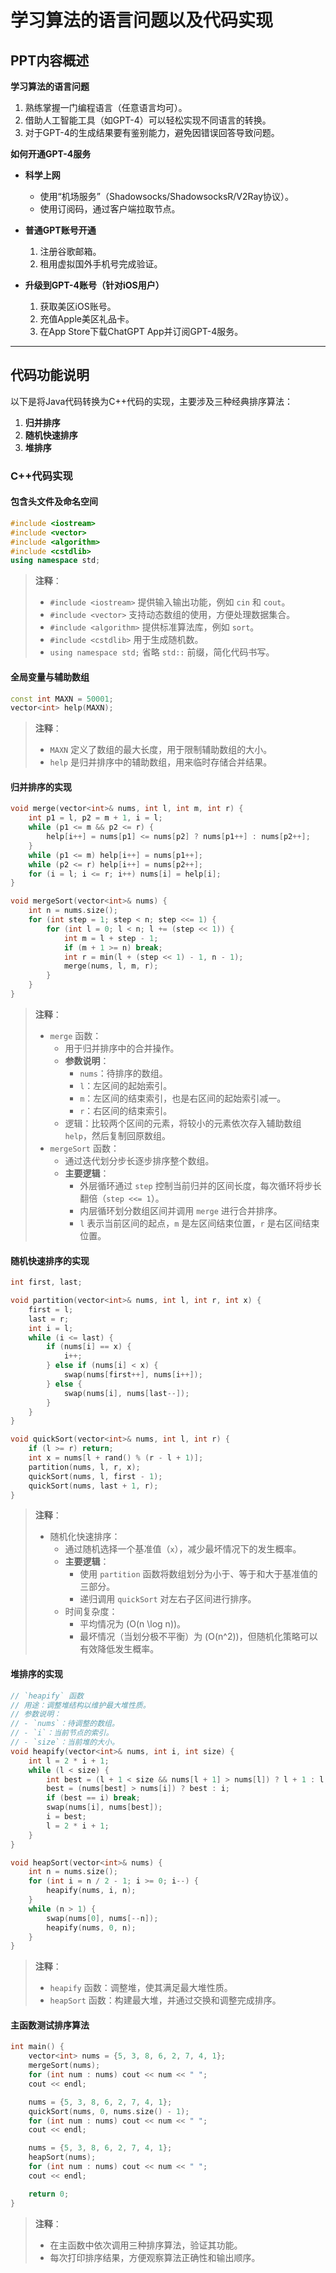 # 学习算法的语言问题以及代码实现

## PPT内容概述

**学习算法的语言问题**
1. 熟练掌握一门编程语言（任意语言均可）。
2. 借助人工智能工具（如GPT-4）可以轻松实现不同语言的转换。
3. 对于GPT-4的生成结果要有鉴别能力，避免因错误回答导致问题。

**如何开通GPT-4服务**

- **科学上网**
  - 使用“机场服务”（Shadowsocks/ShadowsocksR/V2Ray协议）。
  - 使用订阅码，通过客户端拉取节点。

- **普通GPT账号开通**
  1. 注册谷歌邮箱。
  2. 租用虚拟国外手机号完成验证。

- **升级到GPT-4账号（针对iOS用户）**
  1. 获取美区iOS账号。
  2. 充值Apple美区礼品卡。
  3. 在App Store下载ChatGPT App并订阅GPT-4服务。

---

## 代码功能说明
以下是将Java代码转换为C++代码的实现，主要涉及三种经典排序算法：
1. **归并排序**
2. **随机快速排序**
3. **堆排序**

### C++代码实现

#### 包含头文件及命名空间
```cpp
#include <iostream>
#include <vector>
#include <algorithm>
#include <cstdlib>
using namespace std;
```

> **注释**：
> - `#include <iostream>` 提供输入输出功能，例如 `cin` 和 `cout`。
> - `#include <vector>` 支持动态数组的使用，方便处理数据集合。
> - `#include <algorithm>` 提供标准算法库，例如 `sort`。
> - `#include <cstdlib>` 用于生成随机数。
> - `using namespace std;` 省略 `std::` 前缀，简化代码书写。

#### 全局变量与辅助数组
```cpp
const int MAXN = 50001;
vector<int> help(MAXN);
```

> **注释**：
> - `MAXN` 定义了数组的最大长度，用于限制辅助数组的大小。
> - `help` 是归并排序中的辅助数组，用来临时存储合并结果。

#### 归并排序的实现
```cpp
void merge(vector<int>& nums, int l, int m, int r) {
    int p1 = l, p2 = m + 1, i = l;
    while (p1 <= m && p2 <= r) {
        help[i++] = nums[p1] <= nums[p2] ? nums[p1++] : nums[p2++];
    }
    while (p1 <= m) help[i++] = nums[p1++];
    while (p2 <= r) help[i++] = nums[p2++];
    for (i = l; i <= r; i++) nums[i] = help[i];
}

void mergeSort(vector<int>& nums) {
    int n = nums.size();
    for (int step = 1; step < n; step <<= 1) {
        for (int l = 0; l < n; l += (step << 1)) {
            int m = l + step - 1;
            if (m + 1 >= n) break;
            int r = min(l + (step << 1) - 1, n - 1);
            merge(nums, l, m, r);
        }
    }
}
```

> **注释**：
> - `merge` 函数：
>   - 用于归并排序中的合并操作。
>   - **参数说明**：
>     - `nums`：待排序的数组。
>     - `l`：左区间的起始索引。
>     - `m`：左区间的结束索引，也是右区间的起始索引减一。
>     - `r`：右区间的结束索引。
>   - 逻辑：比较两个区间的元素，将较小的元素依次存入辅助数组 `help`，然后复制回原数组。
> - `mergeSort` 函数：
>   - 通过迭代划分步长逐步排序整个数组。
>   - **主要逻辑**：
>     - 外层循环通过 `step` 控制当前归并的区间长度，每次循环将步长翻倍（`step <<= 1`）。
>     - 内层循环划分数组区间并调用 `merge` 进行合并排序。
>     - `l` 表示当前区间的起点，`m` 是左区间结束位置，`r` 是右区间结束位置。

#### 随机快速排序的实现
```cpp
int first, last;

void partition(vector<int>& nums, int l, int r, int x) {
    first = l;
    last = r;
    int i = l;
    while (i <= last) {
        if (nums[i] == x) {
            i++;
        } else if (nums[i] < x) {
            swap(nums[first++], nums[i++]);
        } else {
            swap(nums[i], nums[last--]);
        }
    }
}

void quickSort(vector<int>& nums, int l, int r) {
    if (l >= r) return;
    int x = nums[l + rand() % (r - l + 1)];
    partition(nums, l, r, x);
    quickSort(nums, l, first - 1);
    quickSort(nums, last + 1, r);
}
```

> **注释**：
> - 随机化快速排序：
>   - 通过随机选择一个基准值（`x`），减少最坏情况下的发生概率。
>   - **主要逻辑**：
>     - 使用 `partition` 函数将数组划分为小于、等于和大于基准值的三部分。
>     - 递归调用 `quickSort` 对左右子区间进行排序。
>   - 时间复杂度：
>     - 平均情况为 \(O(n \log n)\)。
>     - 最坏情况（当划分极不平衡）为 \(O(n^2)\)，但随机化策略可以有效降低发生概率。

#### 堆排序的实现
```cpp
// `heapify` 函数
// 用途：调整堆结构以维护最大堆性质。
// 参数说明：
// - `nums`：待调整的数组。
// - `i`：当前节点的索引。
// - `size`：当前堆的大小。
void heapify(vector<int>& nums, int i, int size) {
    int l = 2 * i + 1;
    while (l < size) {
        int best = (l + 1 < size && nums[l + 1] > nums[l]) ? l + 1 : l;
        best = (nums[best] > nums[i]) ? best : i;
        if (best == i) break;
        swap(nums[i], nums[best]);
        i = best;
        l = 2 * i + 1;
    }
}

void heapSort(vector<int>& nums) {
    int n = nums.size();
    for (int i = n / 2 - 1; i >= 0; i--) {
        heapify(nums, i, n);
    }
    while (n > 1) {
        swap(nums[0], nums[--n]);
        heapify(nums, 0, n);
    }
}
```

> **注释**：
> - `heapify` 函数：调整堆，使其满足最大堆性质。
> - `heapSort` 函数：构建最大堆，并通过交换和调整完成排序。

#### 主函数测试排序算法
```cpp
int main() {
    vector<int> nums = {5, 3, 8, 6, 2, 7, 4, 1};
    mergeSort(nums);
    for (int num : nums) cout << num << " ";
    cout << endl;

    nums = {5, 3, 8, 6, 2, 7, 4, 1};
    quickSort(nums, 0, nums.size() - 1);
    for (int num : nums) cout << num << " ";
    cout << endl;

    nums = {5, 3, 8, 6, 2, 7, 4, 1};
    heapSort(nums);
    for (int num : nums) cout << num << " ";
    cout << endl;

    return 0;
}
```

> **注释**：
> - 在主函数中依次调用三种排序算法，验证其功能。
> - 每次打印排序结果，方便观察算法正确性和输出顺序。